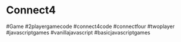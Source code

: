 # Connect4
#Game
#2playergamecode
#connect4code
#connectfour
#twoplayer
#javascriptgames
#vanillajavascript
#basicjavascriptgames
